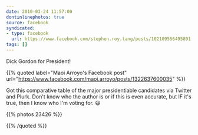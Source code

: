 ```yaml
---
date: 2010-03-24 11:57:00
dontinlinephotos: true
source: facebook
syndicated:
- type: facebook
  url: https://www.facebook.com/stephen.roy.tang/posts/102109556495891
tags: []
---
```


Dick Gordon for President!

{{% quoted label="Maoi Arroyo's Facebook post" url="https://www.facebook.com/maoi.arroyo/posts/1322637600035" %}}

Got this comparative table of the major presidentiable candidates via Twitter and Plurk. Don't know who the author is or if this is even accurate, but IF it's true, then I know who I'm voting for. 😃

{{% photos 23426 %}}

{{% /quoted %}}